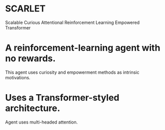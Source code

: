 # SCARLET
Scalable Curious Attentional Reinforcement Learning Empowered Transformer

# A reinforcement-learning agent with no rewards.
This agent uses curiosity and empowerment methods as intrinsic motivations.

# Uses a Transformer-styled architecture.
Agent uses multi-headed attention.
